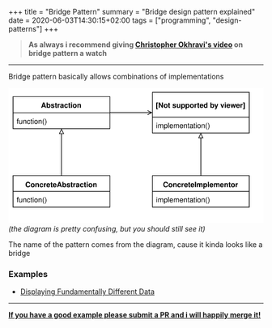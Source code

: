 +++
title = "Bridge Pattern"
summary = "Bridge design pattern explained"
date = 2020-06-03T14:30:15+02:00
tags = ["programming", "design-patterns"]
+++

> **As always i recommend giving [Christopher Okhravi's video](https://www.youtube.com/watch?v=F1YQ7YRjttI) on bridge pattern a watch**

---

Bridge pattern basically allows combinations of implementations

![UML Diagram](/design-patterns/bridge/pattern.svg)  
*(the diagram is pretty confusing, but you should still see it)*

The name of the pattern comes from the diagram, cause it kinda looks like a bridge

### Examples
- [Displaying Fundamentally Different Data](examples/displaying-different-data)

---

[**If you have a good example please submit a PR and i will happily merge it!**](https://github.com/sandorex/cheatsheets)
